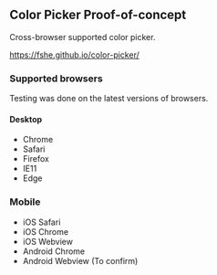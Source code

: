 ## Color Picker Proof-of-concept

Cross-browser supported color picker.

https://fshe.github.io/color-picker/

### Supported browsers

Testing was done on the latest versions of browsers.

#### Desktop
* Chrome
* Safari
* Firefox
* IE11
* Edge

### Mobile
* iOS Safari
* iOS Chrome
* iOS Webview
* Android Chrome
* Android Webview (To confirm)
